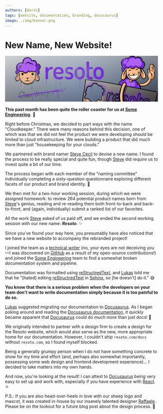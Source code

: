 ```yaml
---
authors: [doris]
tags: [website, documentation, branding, docusaurus]
image: ./img/banner.png
---
```


# New Name, New Website!

![Resoto Logo Graffiti](./img/banner.png)

**This past month has been quite the roller coaster for us at [Some Engineering](https://some.engineering).** 🎢

Right before Christmas, we decided to part ways with the name "Cloudkeeper." There were many reasons behind this decision, one of which was that we did not feel the product we were developing should be limited to cloud infrastructure. We were building a product that did much more than just "housekeeping for your clouds."

We partnered with brand namer [Steve Cecil](http://wherewords.com) to devise a new name. I found the process to be really special and quite fun, though [Steve](http://wherewords.com) did require us to invest quite a bit of our time.

The process began with each member of the "naming committee" individually completing a sixty-question questionnaire exploring different facets of our product and brand identity. 📝

We then met for a two-hour working session, during which we were assigned homework: to review 264 potential product names born from [Steve](http://wherewords.com)'s genius, reading and re-reading them both front-to-back and back-to-front, and (again, individually) submit a ranked list of our favorites.

All the work [Steve](http://wherewords.com) asked of us paid off, and we ended the second working session with our new name: **_Resoto_**. ✨

Since you've found your way here, you presumably have also noticed that we have a new website to accompany the rebranded project!

I joined the team as a [technical writer](https://github.com/lloesche/valheim-server-docker/issues/423) (no, your eyes are not deceiving you—I was discovered on [GitHub](https://github.com) as a result of my open-source contributions!) and joined the [Some Engineering](https://some.engineering) team to find a somewhat broken documentation system and pipeline.

Documentation was formatted using [reStructredText](https://www.sphinx-doc.org/en/master/usage/restructuredtext/basics.html), and [Lukas](https://github.com/lloesche) told me that he "\[hated\] editing [reStructredText](https://www.sphinx-doc.org/en/master/usage/restructuredtext/basics.html) in [Sphinx](https://www.sphinx-doc.org/), so \[he doesn't\] do it." 😅

**You know that there is a serious problem when the developers on your team don't want to write documentation simply because it is too painful to do so.**

[Lukas](https://github.com/lloesche) suggested migrating our documentation to [Docusaurus](https://docusaurus.io). As I began poking around and reading the [Docusaurus documentation](https://docusaurus.io/docs), it quickly became apparent that [Docusaurus](https://docusaurus.io) could do _much more_ than just docs! 🦖

We originally intended to partner with a design firm to create a design for the Resoto website, which would also serve as the new, more appropriate home for our documentation. However, I couldn't ship `resoto.com/docs` without `resoto.com`, so I found myself blocked.

Being a generally grumpy person when I do not have something concrete to show for my time and effort (and, perhaps also somewhat importantly, possessing some web design and frontend development experience)… I decided to take matters into my own hands.

And now, you're looking at the result! I can attest to [Docusaurus](https://docusaurus.io) being very easy to set up and work with, especially if you have experience with [React](https://reactjs.org). ⚛️

P.S.: If you are also head-over-heels in love with our sheep logo and mascot, it was created in-house by our insanely talented designer [Raffaele](https://github.com/RPicster). Please be on the lookout for a future blog post about the design process. 🎨
